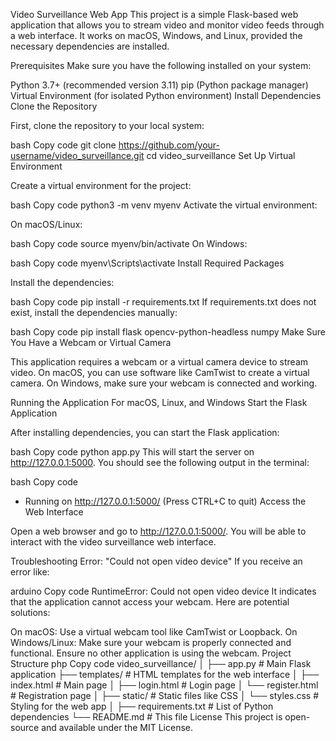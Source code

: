 Video Surveillance Web App
This project is a simple Flask-based web application that allows you to stream video and monitor video feeds through a web interface. It works on macOS, Windows, and Linux, provided the necessary dependencies are installed.

Prerequisites
Make sure you have the following installed on your system:

Python 3.7+ (recommended version 3.11)
pip (Python package manager)
Virtual Environment (for isolated Python environment)
Install Dependencies
Clone the Repository

First, clone the repository to your local system:

bash
Copy code
git clone https://github.com/your-username/video_surveillance.git
cd video_surveillance
Set Up Virtual Environment

Create a virtual environment for the project:

bash
Copy code
python3 -m venv myenv
Activate the virtual environment:

On macOS/Linux:

bash
Copy code
source myenv/bin/activate
On Windows:

bash
Copy code
myenv\Scripts\activate
Install Required Packages

Install the dependencies:

bash
Copy code
pip install -r requirements.txt
If requirements.txt does not exist, install the dependencies manually:

bash
Copy code
pip install flask opencv-python-headless numpy
Make Sure You Have a Webcam or Virtual Camera

This application requires a webcam or a virtual camera device to stream video. On macOS, you can use software like CamTwist to create a virtual camera. On Windows, make sure your webcam is connected and working.

Running the Application
For macOS, Linux, and Windows
Start the Flask Application

After installing dependencies, you can start the Flask application:

bash
Copy code
python app.py
This will start the server on http://127.0.0.1:5000. You should see the following output in the terminal:

bash
Copy code
* Running on http://127.0.0.1:5000/ (Press CTRL+C to quit)
Access the Web Interface

Open a web browser and go to http://127.0.0.1:5000/. You will be able to interact with the video surveillance web interface.

Troubleshooting
Error: "Could not open video device"
If you receive an error like:

arduino
Copy code
RuntimeError: Could not open video device
It indicates that the application cannot access your webcam. Here are potential solutions:

On macOS: Use a virtual webcam tool like CamTwist or Loopback.
On Windows/Linux: Make sure your webcam is properly connected and functional. Ensure no other application is using the webcam.
Project Structure
php
Copy code
video_surveillance/
│
├── app.py                # Main Flask application
├── templates/            # HTML templates for the web interface
│   ├── index.html        # Main page
│   ├── login.html        # Login page
│   └── register.html     # Registration page
│
├── static/               # Static files like CSS
│   └── styles.css        # Styling for the web app
│
├── requirements.txt      # List of Python dependencies
└── README.md             # This file
License
This project is open-source and available under the MIT License.

